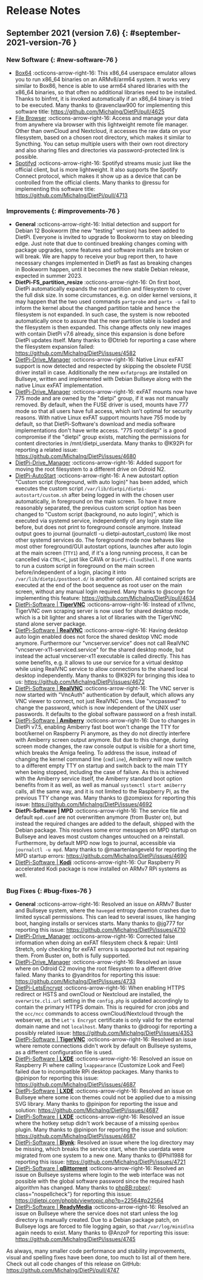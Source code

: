 # Release Notes

## September 2021 (version 7.6) {: #september-2021-version-76 }

### New Software {: #new-software-76 }

- [Box64](../../software/gaming/#box64) :octicons-arrow-right-16: This x86_64 userspace emulator allows you to run x86_64 binaries on an ARMv8/arm64 system. It works very similar to Box86, hence is able to use arm64 shared libraries with the x86_64 binaries, so that often no additional libraries need to be installed. Thanks to binfmt, it is invoked automatically if an x86_64 binary is tried to be executed. Many thanks to @ravenclaw900 for implementing this software title: <https://github.com/MichaIng/DietPi/pull/4625>
- [File Browser](../../software/cloud/#file-browser) :octicons-arrow-right-16: Access and manage your data from anywhere via browser with this lightweight remote file manager. Other than ownCloud and Nextcloud, it accesses the raw data on your filesystem, based on a chosen root directory, which makes it similar to Syncthing. You can setup multiple users with their own root directory and also sharing files and directories via password-protected link is possible.
- [Spotifyd](../../software/media/#spotifyd) :octicons-arrow-right-16: Spotifyd streams music just like the official client, but is more lightweight. It also supports the Spotify Connect protocol, which makes it show up as a device that can be controlled from the official clients. Many thanks to @ressu for implementing this software title: <https://github.com/MichaIng/DietPi/pull/4713>

### Improvements {: #improvements-76 }

- **General** :octicons-arrow-right-16: Initial detection and support for Debian 12 Bookworm (the new "testing" version) has been added to DietPi. Everyone is invited to upgrade to Bookworm to stay on bleeding edge. Just note that due to continued breaking changes coming with package upgrades, some features and software installs are broken or will break. We are happy to receive your bug report then, to have necessary changes implemented in DietPi as fast as breaking changes in Bookworm happen, until it becomes the new stable Debian release, expected in summer 2023.
- **DietPi-FS_partition_resize** :octicons-arrow-right-16: On first boot, DietPi automatically expands the root partition and filesystem to cover the full disk size. In some circumstances, e.g. on older kernel versions, it may happen that the two used commands `partprobe` and `partx -u` fail to inform the kernel about the changed partition table and hence the filesystem is not expanded. In such case, the system is now rebooted automatically once to assure that the new partition table is loaded and the filesystem is then expanded. This change affects only new images with contain DietPi v7.6 already, since this expansion is done before DietPi updates itself. Many thanks to @Dtrieb for reporting a case where the filesystem expansion failed: <https://github.com/MichaIng/DietPi/issues/4582>
- [DietPi-Drive_Manager](../../dietpi_tools/#dietpi-drive-manager) :octicons-arrow-right-16: Native Linux exFAT support is now detected and respected by skipping the obsolete FUSE driver install in case. Additionally the new `exfatprogs` are installed on Bullseye, written and implemented with Debian Bullseye along with the native Linux exFAT implementation.
- [DietPi-Drive_Manager](../../dietpi_tools/#dietpi-drive-manager) :octicons-arrow-right-16: exFAT mounts now have 775 mode and are owned by the "dietpi" group, if it was not manually removed. By default, when the FUSE driver is used, mounts have 777 mode so that all users have full access, which isn't optimal for security reasons. With native Linux exFAT support mounts have 755 mode by default, so that DietPi-Software's download and media software implementations don't have write access. "775 root:dietpi" is a good compromise if the "dietpi" group exists, matching the permissions for content directories in /mnt/dietpi_userdata. Many thanks to @K92Pi for reporting a related issue: <https://github.com/MichaIng/DietPi/issues/4680>
- [DietPi-Drive_Manager](../../dietpi_tools/#dietpi-drive-manager) :octicons-arrow-right-16: Added support for moving the root filesystem to a different drive on Odroid N2.
- [DietPi-AutoStart](../../dietpi_tools/#dietpi-autostart) :octicons-arrow-right-16: A new autostart option "Custom script (foreground, with auto login)" has been added, which executes the custom script `/var/lib/dietpi/dietpi-autostart/custom.sh` after being logged in with the chosen user automatically, in foreground on the main screen. To have it more reasonably separated, the previous custom script option has been changed to "Custom script (background, no auto login)", which is executed via systemd service, independently of any login state like before, but does not print to foreground console anymore. Instead output goes to journal (journalctl -u dietpi-autostart_custom) like most other systemd services do. The foreground mode now behaves like most other foreground/GUI autostart options, launches after auto login at the main screen (`TTY1`) and, if it's a long running process, it can be cancelled via `CTRL+C`, just like CAVA or `DietPi-CloudShell`. If one wants to run a custom script in foreground on the main screen before/independent of a login, placing it into `/var/lib/dietpi/postboot.d/` is another option. All contained scripts are executed at the end of the boot sequence as root user on the main screen, without any manual login required. Many thanks to @scorgn for implementing this feature: <https://github.com/MichaIng/DietPi/pull/4634>
- [DietPi-Software | **TigerVNC**](../../software/remote_desktop/#tigervnc-server) :octicons-arrow-right-16: Instead of x11vnc, TigerVNC own scraping server is now used for shared desktop mode, which is a bit lighter and shares a lot of libraries with the TigerVNC stand alone server package.
- [DietPi-Software | **RealVNC**](../../software/remote_desktop/#realvnc-server) :octicons-arrow-right-16: Having desktop auto login enabled does not force the shared desktop VNC mode anymore. Furthermore our "vncserver.service" does not call RealVNC "vncserver-x11-serviced.service" for the shared desktop mode, but instead the actual vncserver-x11 executable is called directly. This has some benefits, e.g. it allows to use our service for a virtual desktop while using RealVNC service to allow connections to the shared local desktop independently. Many thanks to @K92Pi for bringing this idea to us: <https://github.com/MichaIng/DietPi/issues/4672>
- [DietPi-Software | **RealVNC**](../../software/remote_desktop/#realvnc-server) :octicons-arrow-right-16: The VNC server is now started with "VncAuth" authentication by default, which allows any VNC viewer to connect, not just RealVNC ones. Use "vncpasswd" to change the password, which is now independent of the UNIX user passwords. It defaults to the global software password on a fresh install.
- [DietPi-Software | **Amiberry**](../../software/gaming/#amiberry) :octicons-arrow-right-16: Due to changes in DietPi v7.5, enabling Amiberry fast boot won't change the TTY for boot/kernel on Raspberry Pi anymore, as they do not directly interfere with Amiberry screen output anymore. But due to this change, during screen mode changes, the raw console output is visible for a short time, which breaks the Amiga feeling. To address the issue, instead of changing the kernel command line (`cmdline`), Amiberry will now switch to a different empty TTY on startup and switch back to the main TTY when being stopped, including the case of failure. As this is achieved with the Amiberry service itself, the Amiberry standard boot option benefits from it as well, as well as manual `systemctl start amiberry` calls, all the same way, and it is not limited to the Raspberry Pi, as the previous TTY change was. Many thanks to @zompiexx for reporting this issue: <https://github.com/MichaIng/DietPi/issues/4692>
- **DietPi-Software | MPD** :octicons-arrow-right-16: The service file and default `mpd.conf` are not overwritten anymore (from Buster on), but instead the required changes are added to the default, shipped with the Debian package. This resolves some error messages on MPD startup on Bullseye and leaves most custom changes untouched on a reinstall. Furthermore, by default MPD now logs to journal, accessible via `journalctl -u mpd`. Many thanks to @maartenlangeveld for reporting the MPD startup errors: <https://github.com/MichaIng/DietPi/issues/4690>
- [DietPi-Software | **Kodi**](../../software/media/#kodi) :octicons-arrow-right-16: Our Raspberry Pi accelerated Kodi package is now installed on ARMv7 RPi systems as well.

### Bug Fixes {: #bug-fixes-76 }

- **General** :octicons-arrow-right-16: Resolved an issue on ARMv7 Buster and Bullseye system, where the `haveged` entropy daemon crashes due to limited syscall permissions. This can lead to several issues, like hanging boot, hanging installs or services starts. Many thanks to @jg777 for reporting this issue: <https://github.com/MichaIng/DietPi/issues/4710>
- [DietPi-Drive_Manager](../../dietpi_tools/#dietpi-drive-manager) :octicons-arrow-right-16: Corrected false information when doing an exFAT filesystem check & repair: Until Stretch, only checking for exFAT errors is supported but not repairing them. From Buster on, both is fully supported.
- [DietPi-Drive_Manager](../../dietpi_tools/#dietpi-drive-manager) :octicons-arrow-right-16: Resolved an issue where on Odroid C2 moving the root filesystem to a different drive failed. Many thanks to @yandritos for reporting this issue: <https://github.com/MichaIng/DietPi/issues/4733>
- [DietPi-LetsEncrypt](../../dietpi_tools/#dietpi-letsencrypt) :octicons-arrow-right-16: When enabling HTTPS redirect or HSTS and ownCloud or Nextcloud are installed, the `overwrite.cli.url` setting in the `config.php` is updated accordingly to contain the primary HTTPS domain. This is required for cron jobs and the `occ/ncc` commands to access ownCloud/Nextcloud through the webserver, as the `Let's Encrypt` certificate is only valid for the external domain name and not `localhost`. Many thanks to @droogi for reporting a possibly related issue: <https://github.com/MichaIng/DietPi/issues/4353>
- [DietPi-Software | **TigerVNC**](../../software/remote_desktop/#tigervnc-server) :octicons-arrow-right-16: Resolved an issue where remote connections didn't work by default on Bullseye systems, as a different configuration file is used.
- [DietPi-Software | **LXDE**](../../software/desktop/#lxde) :octicons-arrow-right-16: Resolved an issue on Raspberry Pi where calling `lxappearance` (Customize Look and Feel) failed due to incompatible RPi desktop packages. Many thanks to @pinipon for reporting this issue: <https://github.com/MichaIng/DietPi/issues/4687>
- [DietPi-Software | **LXDE**](../../software/desktop/#lxde) :octicons-arrow-right-16: Resolved an issue on Bullseye where some icon themes could not be applied due to a missing SVG library. Many thanks to @pinipon for reporting the issue and solution: <https://github.com/MichaIng/DietPi/issues/4687>
- [DietPi-Software | **LXDE**](../../software/desktop/#lxde) :octicons-arrow-right-16: Resolved an issue where the hotkey setup didn't work because of a missing `openbox` plugin. Many thanks to @pinipon for reporting the issue and solution: <https://github.com/MichaIng/DietPi/issues/4687>
- [DietPi-Software | **Blynk**](../../software/hardware_projects/#blynk-server): Resolved an issue where the log directory may be missing, which breaks the service start, when the userdata were migrated from one system to a new one. Many thanks to @Phil1988 for reporting this issue: <https://github.com/MichaIng/DietPi/issues/4721>
- [DietPi-Software | **qBittorrent**](../../software/bittorrent/#qbittorrent) :octicons-arrow-right-16: Resolved an issue on Bullseye systems where login to the web interface was not possible with the global software password since the required hash algorithm has changed. Many thanks to [phpBB:robex](https://dietpi.com/phpbb/memberlist.php?username=aftensleuk){: class="nospellcheck"} for reporting this issue: <https://dietpi.com/phpbb/viewtopic.php?p=22564#p22564>
- [DietPi-Software | **ReadyMedia**](../../software/media/#readymedia) :octicons-arrow-right-16: Resolved an issue on Bullseye where the service does not start unless the log directory is manually created. Due to a Debian package patch, on Bullseye logs are forced to file logging again, so that `/var/log/minidlna` again needs to exist. Many thanks to @AnzoP for reporting this issue: <https://github.com/MichaIng/DietPi/issues/4745>

As always, many smaller code performance and stability improvements, visual and spelling fixes have been done, too much to list all of them here. Check out all code changes of this release on GitHub: <https://github.com/MichaIng/DietPi/pull/4747>

